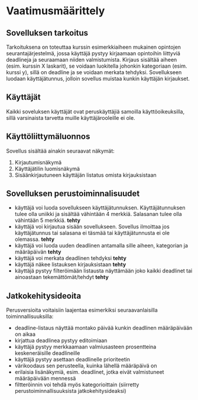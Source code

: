 # Vaatimusmäärittely

## Sovelluksen tarkoitus

Tarkoituksena on toteuttaa kurssin esimerkkiaiheen mukainen opintojen seurantajärjestelmä, jossa käyttäjä pystyy kirjaamaan opintoihin liittyviä deadlineja ja seuraamaan niiden valmistumista.
Kirjaus sisältää aiheen (esim. kurssin X laskarit), se voidaan luokitella johonkin kategoriaan (esim. kurssi y), sillä on deadline ja se voidaan merkata tehdyksi.
Sovellukseen luodaan käyttäjätunnus, jolloin sovellus muistaa kunkin käyttäjän kirjaukset.

## Käyttäjät

Kaikki soveluksen käyttäjät ovat peruskäyttäjiä samoilla käyttöoikeuksilla, sillä varsinaista tarvetta muille käyttäjärooleille ei ole.

## Käyttöliittymäluonnos

Sovellus sisältää ainakin seuraavat näkymät:
1. Kirjautumisnäkymä
2. Käyttäjätilin luomisnäkymä
3. Sisäänkirjautuneen käyttäjän listatus omista kirjauksistaan

## Sovelluksen perustoiminnalisuudet

- käyttäjä voi luoda sovellukseen käyttäjätunnuksen. Käyttäjätunnuksen tulee olla uniikki ja sisältää vähintään 4 merkkiä. Salasanan tulee olla vähintään 5 merkkiä. **tehty**
- käyttäjä voi kirjautua sisään sovellukseen. Sovellus ilmoittaa jos käyttäjätunnus tai salasana ei täsmää tai käyttäjätunnusta ei ole olemassa. **tehty**
- käyttäjä voi luoda uuden deadlinen antamalla sille aiheen, kategorian ja määräpäivän **tehty**
- käyttäjä voi merkata deadlinen tehdyksi **tehty**
- käyttäjä näkee listauksen kirjauksistaan **tehty**
- käyttäjä pystyy filteröimään listausta näyttämään joko kaikki deadlinet tai ainoastaan tekemättömät/tehdyt **tehty**

## Jatkokehitysideoita

Perusversioita voitaisiin laajentaa esimerkiksi seuraavanlaisilla toiminnallisuuksilla:

- deadline-listaus näyttää montako päivää kunkin deadlinen määräpäivään on aikaa
- kirjattua deadlinea pystyy editoimiaan
- käyttäjä pystyy merkkaamaan valmiusasteen prosentteina keskeneräisille deadlineille
- käyttäjä pystyy asettaan deadlinelle prioriteetin
- värikoodaus sen perusteella, kuinka lähellä määräpäivä on
- erilaisia lisänäkymiä, esim. deadlinet, jotka eivät valmistuneet määräpäivään mennessä
- filtteröinnin voi tehdä myös kategorioittain (siirretty perustoiminnallisuuksista jatkokehitysideaksi)
